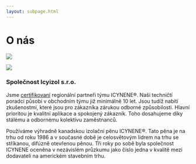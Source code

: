```yaml
---
layout: subpage.html
---
```


<!--<section><div>-->

# O nás

<!--</div></section>-->

<!--<section><div>-->

<!--<div class="grid o-nas"><div class="col">-->

<!--<div class="grid"><div class="col center">-->
![](/assets/original/icyizol_logo.png)
<!--</div><div class="col center">-->
![](/assets/original/icynene_logo.png)
<!--</div></div>-->

### Společnost Icyizol s.r.o.

Jsme [certifikovaní](/assets/icyizol-certifikat.pdf) regionální partneři týmu ICYNENE®. Naši techničtí poradci působí v obchodním týmu již minimálně 10 let. Jsou tudíž nabití zkušenostmi, které jsou pro zákazníka zárukou odborné způsobilosti. Hlavní prioritou je kvalitní aplikace a spokojený zákazník. Toho dosahujeme díky stálému a odbornému kolektivu zaměstnanců.

Používáme výhradně kanadskou izolační pěnu ICYNENE®. Tato pěna je na trhu od roku 1986 a v současné době je celosvětovým lídrem na trhu se stříkanou, difúzně otevřenou pěnou. Tři roky po sobě byla společnost ICYNENE oceněna v nezávislém průzkumu jako číslo jedna v kvalitě mezi dodavateli na americkém stavebním trhu.

<!--</div></div>-->

<!--</div></section>-->
